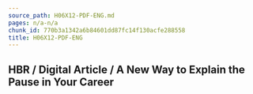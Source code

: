 ```yaml
---
source_path: H06X12-PDF-ENG.md
pages: n/a-n/a
chunk_id: 770b3a1342a6b84601dd87fc14f130acfe288558
title: H06X12-PDF-ENG
---
```

## HBR / Digital Article / A New Way to Explain the Pause in Your Career

